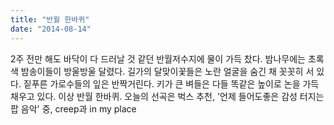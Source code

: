 ```yaml
---
title: "반월 한바퀴"
date: "2014-08-14"
---
```


2주 전만 해도 바닥이 다 드러날 것 같던 반월저수지에 물이 가득 찼다. 밤나무에는 초록색 밤송이들이 방울방울 달렸다. 길가의 달맞이꽃들은 노란 얼굴을 숨긴 채 꼿꼿히 서 있다. 짙푸른 가로수들의 잎은 반짝거린다. 키가 큰 벼들은 다들 똑같은 높이로 논을 가득 채우고 있다. 이상 반월 한바퀴. 오늘의 선곡은 벅스 추천, '언제 들어도좋은 감성 터지는 팝 음악' 중, creep과 in my place
